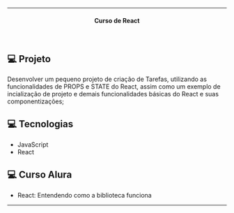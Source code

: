 
------
<h4 align="center">
  Curso de React
</h4>
<br>

## 💻 Projeto
Desenvolver um pequeno projeto de criação de Tarefas, utilizando as funcionalidades de PROPS e STATE do React, assim como um exemplo de incialização de projeto e demais funcionalidades básicas do React e suas componentizações; 


## 💻 Tecnologias
- JavaScript
- React

## 💻 Curso Alura
- React: Entendendo como a biblioteca funciona 

-----


